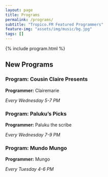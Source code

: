 ```yaml
---
layout: page
title: Programs
permalink: /programs/
subtitle: "Tropico.FM Featured Programmers"
feature-img: "assets/img/music/bg.jpg"
tags: []
---
```


{% include program.html %}

## New Programs

### Program: Cousin Claire Presents

**Programmer:** Clairemarie

_Every Wednesday 5-7 PM_

### Program: Paluku’s Picks

**Programmer:** Paluku the scribe

_Every Wednesday 7-9 PM_

### Program: Mundo Mungo

**Programmer:** Mungo

_Every Tuesday 4-6 PM_
